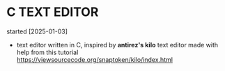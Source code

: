 # C TEXT EDITOR 

started [2025-01-03] 

- text editor written in C, inspired by **antirez's kilo** text editor made with help from this tutorial https://viewsourcecode.org/snaptoken/kilo/index.html


